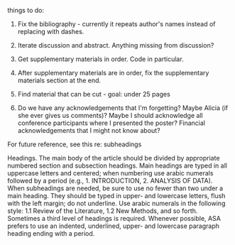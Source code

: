 things to do:

1) Fix the bibliography - currently it repeats author's names instead of replacing with dashes.

2) Iterate discussion and abstract. Anything missing from discussion?

3) Get supplementary materials in order. Code in particular.

4) After supplementary materials are in order, fix the supplementary materials section at the end.

5) Find material that can be cut - goal: under 25 pages

6) Do we have any acknowledgements that I'm forgetting? Maybe Alicia (if she ever gives us comments)? Maybe I should acknowledge all conference participants where I presented the poster? Financial acknowledgements that I might not know about?


For future reference, see this re: subheadings

Headings. The main body of the article should be divided by appropriate numbered section and subsection headings. Main headings are typed in all uppercase letters and centered; when numbering use arabic numerals followed by a period (e.g., 1. INTRODUCTION, 2. ANALYSIS OF DATA). When subheadings are needed, be sure to use no fewer than two under a main heading. They should be typed in upper- and lowercase letters, flush with the left margin; do not underline. Use arabic numerals in the following style: 1.1 Review of the Literature, 1.2 New Methods, and so forth. Sometimes a third level of headings is required. Whenever possible, ASA prefers to use an indented, underlined, upper- and lowercase paragraph heading ending with a period.
